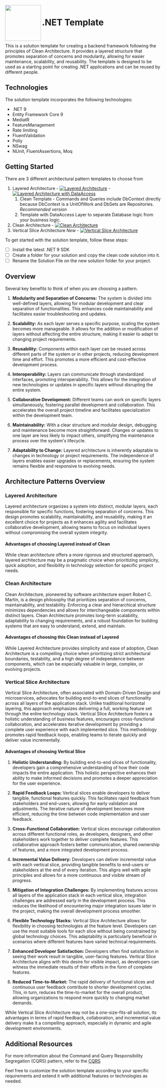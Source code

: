  <img align="left" width="116" height="116" src="logo.png" />
 
 # .NET Template
 
<br/>

This is a solution template for creating a backend framework following the principles of Clean Architecture. It provides a layered structure that promotes separation of concerns and modularity, allowing for easier maintenance, scalability, and reusability. The template is designed to be used as a starting point for creating .NET applications and can be reused by different people.

## Technologies

The solution template incorporates the following technologies:

-   .NET 9
-   Entity Framework Core 9
-   MediatR
-   FeatureManagement
-   Rate limiting
-   FluentValidation
-   Polly
-   NSwag
-   NUnit, FluentAssertions, Moq

## Getting Started

There are 3 different architectural pattern templates to choose from

1. Layered Architecture - [![Layered Architecture](https://github.com/entelect-incubator/.NET-Template/actions/workflows/layered-clean.yml/badge.svg)](https://github.com/entelect-incubator/.NET-Template/actions/workflows/layered-clean.yml) - [![Layered Architecture with DataAccess](https://github.com/entelect-incubator/.NET-Template/actions/workflows/layered.yml/badge.svg)](https://github.com/entelect-incubator/.NET-Template/actions/workflows/layered.yml)
    1. Clean Template - Commands and Queries include DbContext directly because DbContext is a UnitOfWork and DbSets are Repositories. _Recommended version_
    2. Template with DataAccess Layer to separate Database logic from your business logic.
2. Clean Architecture - [![Clean Architecture](https://github.com/entelect-incubator/.NET-Template/actions/workflows/clean.yml/badge.svg)](https://github.com/entelect-incubator/.NET-Template/actions/workflows/clean.yml)
3. Vertical Slice Architecture _New_ - [![Vertical Slice Architecture](https://github.com/entelect-incubator/.NET-Template/actions/workflows/vertical-slice.yml/badge.svg)](https://github.com/entelect-incubator/.NET-Template/actions/workflows/vertical-slice.yml)

To get started with the solution template, follow these steps:

-   [ ] Install the latest .NET 9 SDK
-   [ ] Create a folder for your solution and copy the clean code solution into it.
-   [ ] Rename the Solution File on the new solution folder for your project.

## **Overview**

Several key benefits to think of when you are choosing a pattern.

1. **Modularity and Separation of Concerns:** The system is divided into well-defined layers, allowing for modular development and clear separation of functionalities. This enhances code maintainability and facilitates easier troubleshooting and updates.

2. **Scalability:** As each layer serves a specific purpose, scaling the system becomes more manageable. It allows for the addition or modification of layers without affecting the entire structure, making it easier to adapt to changing project requirements.

3. **Reusability:** Components within each layer can be reused across different parts of the system or in other projects, reducing development time and effort. This promotes a more efficient and cost-effective development process.

4. **Interoperability:** Layers can communicate through standardized interfaces, promoting interoperability. This allows for the integration of new technologies or updates in specific layers without disrupting the entire system.

5. **Collaborative Development:** Different teams can work on specific layers simultaneously, fostering parallel development and collaboration. This accelerates the overall project timeline and facilitates specialization within the development team.

6. **Maintainability:** With a clear structure and modular design, debugging and maintenance become more straightforward. Changes or updates to one layer are less likely to impact others, simplifying the maintenance process over the system's lifecycle.

7. **Adaptability to Change:** Layered architecture is inherently adaptable to changes in technology or project requirements. The independence of layers enables easier upgrades or replacements, ensuring the system remains flexible and responsive to evolving needs.

## **Architecture Patterns Overview**

### **Layered Architecture**

Layered architecture organizes a system into distinct, modular layers, each responsible for specific functions, fostering separation of concerns. This design promotes scalability, maintainability, and reusability, making it an excellent choice for projects as it enhances agility and facilitates collaborative development, allowing teams to focus on individual layers without compromising the overall system integrity.

#### **Advantages of choosing Layered instead of Clean**

While clean architecture offers a more rigorous and structured approach, layered architecture may be a pragmatic choice when prioritizing simplicity, quick adoption, and flexibility in technology selection for specific project needs.

### **Clean Architecture**

Clean Architecture, pioneered by software architecture expert Robert C. Martin, is a design philosophy that prioritizes separation of concerns, maintainability, and testability. Enforcing a clear and hierarchical structure minimizes dependencies and allows for interchangeable components within distinct layers. Clean Architecture promotes long-term scalability, adaptability to changing requirements, and a robust foundation for building systems that are easy to understand, extend, and maintain.

#### **Advantages of choosing this Clean instead of Layered**

While Layered Architecture provides simplicity and ease of adoption, Clean Architecture is a compelling choice when prioritizing strict architectural boundaries, testability, and a high degree of independence between components, which can be especially valuable in large, complex, or evolving projects.

### **Vertical Slice Architecture**

Vertical Slice Architecture, often associated with Domain-Driven Design and microservices, advocates for building end-to-end slices of functionality across all layers of the application stack. Unlike traditional horizontal layering, this approach emphasizes delivering a full, working feature set through the entire technology stack. Vertical Slice Architecture fosters a holistic understanding of business features, encourages cross-functional collaboration, and accelerates iterative development by providing a complete user experience with each implemented slice. This methodology promotes rapid feedback loops, enabling teams to iterate quickly and deliver value incrementally.

#### **Advantages of choosing Vertical Slice**

1. **Holistic Understanding:** By building end-to-end slices of functionality, developers gain a comprehensive understanding of how their code impacts the entire application. This holistic perspective enhances their ability to make informed decisions and promotes a deeper appreciation for the user experience.

2. **Rapid Feedback Loops:** Vertical slices enable developers to deliver tangible, functional features quickly. This facilitates rapid feedback from stakeholders and end-users, allowing for early validation and adjustments. The iterative nature of development becomes more efficient, reducing the time between code implementation and user feedback.

3. **Cross-Functional Collaboration:** Vertical slices encourage collaboration across different functional roles, as developers, designers, and other stakeholders work together to deliver complete features. This collaborative approach fosters better communication, shared ownership of features, and a more integrated development process.

4. **Incremental Value Delivery:** Developers can deliver incremental value with each vertical slice, providing tangible benefits to end-users or stakeholders at the end of every iteration. This aligns well with agile principles and allows for a more continuous and visible stream of progress.

5. **Mitigation of Integration Challenges:** By implementing features across all layers of the application stack in each vertical slice, integration challenges are addressed early in the development process. This reduces the likelihood of encountering major integration issues later in the project, making the overall development process smoother.

6. **Flexible Technology Stacks:** Vertical Slice Architecture allows for flexibility in choosing technologies at the feature level. Developers can use the most suitable tools for each slice without being constrained by global technology choices. This adaptability is particularly beneficial in scenarios where different features have varied technical requirements.

7. **Enhanced Developer Satisfaction:** Developers often find satisfaction in seeing their work result in tangible, user-facing features. Vertical Slice Architecture aligns with this desire for visible impact, as developers can witness the immediate results of their efforts in the form of complete features.

8. **Reduced Time-to-Market:** The rapid delivery of functional slices and continuous user feedback contribute to shorter development cycles. This, in turn, reduces the time-to-market for the overall product, allowing organizations to respond more quickly to changing market demands.

While Vertical Slice Architecture may not be a one-size-fits-all solution, its advantages in terms of rapid feedback, collaboration, and incremental value delivery make it a compelling approach, especially in dynamic and agile development environments.

## **Additional Resources**

For more information about the Command and Query Responsibility Segregation (CQRS) pattern, refer to the [CQRS](https://docs.microsoft.com/en-us/azure/architecture/patterns/cqrs#:~:text=The%20Command%20and%20Query%20Responsibility,performance%2C%20scalability%2C%20and%20security.)

Feel free to customize the solution template according to your specific requirements and extend it with additional features or technologies as needed.
